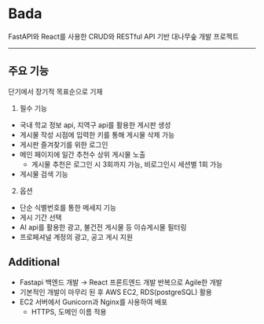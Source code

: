 # Bada

FastAPI와 React를 사용한 CRUD와 RESTful API 기반 대나무숲 개발 프로젝트

---

## 주요 기능

단기에서 장기적 목표순으로 기재

1. 필수 기능

- 국내 학교 정보 api, 지역구 api를 활용한 게시판 생성
- 게시물 작성 시점에 입력한 키를 통해 게시물 삭제 가능
- 게시판 즐겨찾기를 위한 로그인
- 메인 페이지에 일간 추천수 상위 게시물 노출
  - 게시물 추천은 로그인 시 3회까지 가능, 비로그인시 세션별 1회 가능
- 게시물 검색 기능

2. 옵션

- 단순 식별번호를 통한 메세지 기능
- 게시 기간 선택
- AI api를 활용한 광고, 불건전 게시물 등 이슈게시물 필터링
- 프로페셔널 계정의 광고, 공고 게시 지원

## Additional

- Fastapi 백엔드 개발 → React 프론트엔드 개발 반복으로 Agile한 개발
- 기본적인 개발이 마무리 된 후 AWS EC2, RDS(postgreSQL) 활용
- EC2 서버에서 Gunicorn과 Nginx를 사용하여 배포
  - HTTPS, 도메인 이름 적용
